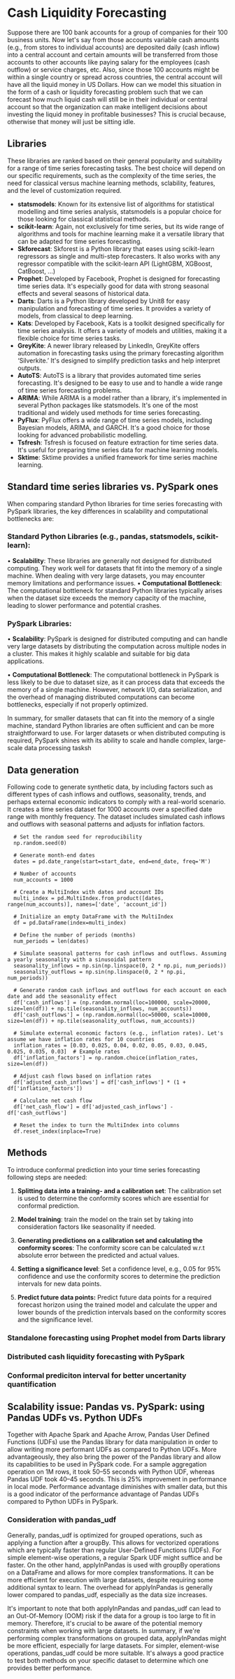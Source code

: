# Cash Liquidity Forecasting
Suppose there are 100 bank accounts for a group of companies for their 100 business units. Now let's say from those accounts variable cash amounts (e.g., from stores to individual accounts) are deposited daily (cash inflow) into a central account and certain amounts will be transferred from those accounts to other accounts like paying salary for the employees (cash outflow) or service charges, etc. Also, since those 100 accounts might be within a single country or spread across countries, the central account will have all the liquid money in US Dollars. How can we model this situation in the form of a cash or liquidity forecasting problem such that we can forecast how much liquid cash will still be in their individual or central account so that the organization can make intelligent decisions about investing the liquid money in profitable businesses? This is crucial because, otherwise that money will just be sitting idle. 

## Libraries 
These libraries are ranked based on their general popularity and suitability for a range of time series forecasting tasks. The best choice will depend on our specific requirements, such as the complexity of the time series, the need for classical versus machine learning methods, sclability, features, and the level of customization required.

  - **statsmodels**: Known for its extensive list of algorithms for statistical modelling and time series analysis, statsmodels is a popular choice for those looking for classical statistical methods.
  - **scikit-learn**: Again, not exclusively for time series, but its wide range of algorithms and tools for machine learning make it a versatile library that can be adapted for time series forecasting.
  - **Skforecast**: Skforest is a Python library that eases using scikit-learn regressors as single and multi-step forecasters. It also works with any regressor compatible with the scikit-learn API (LightGBM, XGBoost, CatBoost, ...)
  - **Prophet**: Developed by Facebook, Prophet is designed for forecasting time series data. It's especially good for data with strong seasonal effects and several seasons of historical data.
  - **Darts**: Darts is a Python library developed by Unit8 for easy manipulation and forecasting of time series. It provides a variety of models, from classical to deep learning.
  - **Kats**: Developed by Facebook, Kats is a toolkit designed specifically for time series analysis. It offers a variety of models and utilities, making it a flexible choice for time series tasks.
  - **GreyKite**: A newer library released by LinkedIn, GreyKite offers automation in forecasting tasks using the primary forecasting algorithm ‘Silverkite.’ It's designed to simplify prediction tasks and help interpret outputs.
  - **AutoTS**: AutoTS is a library that provides automated time series forecasting. It's designed to be easy to use and to handle a wide range of time series forecasting problems.
  - **ARIMA**: While ARIMA is a model rather than a library, it's implemented in several Python packages like statsmodels. It's one of the most traditional and widely used methods for time series forecasting.
  - **PyFlux**: PyFlux offers a wide range of time series models, including Bayesian models, ARIMA, and GARCH. It's a good choice for those looking for advanced probabilistic modelling.
  - **Tsfresh**: Tsfresh is focused on feature extraction for time series data. It's useful for preparing time series data for machine learning models.
  - **Sktime**: Sktime provides a unified framework for time series machine learning.

## Standard time series libraries vs. PySpark ones
When comparing standard Python libraries for time series forecasting with PySpark libraries, the key differences in scalability and computational bottlenecks are:

### Standard Python Libraries (e.g., pandas, statsmodels, scikit-learn):
  •  **Scalability**: These libraries are generally not designed for distributed computing. They work well for datasets that fit into the memory of a single machine. When dealing with very large datasets, you may encounter memory limitations and performance issues.
  •  **Computational Bottleneck**: The computational bottleneck for standard Python libraries typically arises when the dataset size exceeds the memory capacity of the machine, leading to slower performance and potential crashes.

### PySpark Libraries:
  • **Scalability**: PySpark is designed for distributed computing and can handle very large datasets by distributing the computation across multiple nodes in a cluster. This makes it highly scalable and suitable for big data applications.
  
  • **Computational Bottleneck**: The computational bottleneck in PySpark is less likely to be due to dataset size, as it can process data that exceeds the memory of a single machine. However, network I/O, data serialization, and the overhead of managing distributed computations can become bottlenecks, especially if not properly optimized.

In summary, for smaller datasets that can fit into the memory of a single machine, standard Python libraries are often sufficient and can be more straightforward to use. For larger datasets or when distributed computing is required, PySpark shines with its ability to scale and handle complex, large-scale data processing tasksh

## Data generation
Following code to generate synthetic data, by including factors such as different types of cash inflows and outflows, seasonality, trends, and perhaps external economic indicators to comply with a real-world scenario. It creates a time series dataset for 1000 accounts over a specified date range with monthly frequency. The dataset includes simulated cash inflows and outflows with seasonal patterns and adjusts for inflation factors.

```
  # Set the random seed for reproducibility
  np.random.seed(0)
  
  # Generate month-end dates
  dates = pd.date_range(start=start_date, end=end_date, freq='M')
  
  # Number of accounts
  num_accounts = 1000
  
  # Create a MultiIndex with dates and account IDs
  multi_index = pd.MultiIndex.from_product([dates, range(num_accounts)], names=['date', 'account_id'])
  
  # Initialize an empty DataFrame with the MultiIndex
  df = pd.DataFrame(index=multi_index)
  
  # Define the number of periods (months)
  num_periods = len(dates)
  
  # Simulate seasonal patterns for cash inflows and outflows. Assuming a yearly seasonality with a sinusoidal pattern
  seasonality_inflows = np.sin(np.linspace(0, 2 * np.pi, num_periods))
  seasonality_outflows = np.sin(np.linspace(0, 2 * np.pi, num_periods))
  
  # Generate random cash inflows and outflows for each account on each date and add the seasonality effect
  df['cash_inflows'] = (np.random.normal(loc=100000, scale=20000, size=len(df)) + np.tile(seasonality_inflows, num_accounts))
  df['cash_outflows'] = (np.random.normal(loc=50000, scale=10000, size=len(df)) + np.tile(seasonality_outflows, num_accounts))
  
  # Simulate external economic factors (e.g., inflation rates). Let's assume we have inflation rates for 10 countries
  inflation_rates = [0.03, 0.025, 0.04, 0.02, 0.05, 0.03, 0.045, 0.025, 0.035, 0.03]  # Example rates
  df['inflation_factors'] = np.random.choice(inflation_rates, size=len(df))
  
  # Adjust cash flows based on inflation rates
  df['adjusted_cash_inflows'] = df['cash_inflows'] * (1 + df['inflation_factors'])
  
  # Calculate net cash flow
  df['net_cash_flow'] = df['adjusted_cash_inflows'] - df['cash_outflows']
  
  # Reset the index to turn the MultiIndex into columns
  df.reset_index(inplace=True)
```

## Methods 
To introduce conformal prediction into your time series forecasting following steps are needed:

  1. **Splitting data into a training- and a calibration set**: The calibration set is used to determine the conformity scores which are essential for conformal prediction.
  
  2. **Model training**: train the model on the train set by taking into consideration factors like seasonality if needed. 
  
  3. **Generating predictions on a calibration set and calculating the conformity scores**: The conformity score can be calculated w.r.t absolute error between the predicted and actual values.
  
  4. **Setting a significance level**: Set a confidence level, e.g., 0.05 for 95% confidence and use the conformity scores to determine the prediction intervals for new data points.
  
  5. **Predict future data points:** Predict future data points for a required forecast horizon using the trained model and calculate the upper and lower bounds of the prediction intervals based on the conformity scores and the significance level. 

### Standalone forecasting using Prophet model from Darts library 
### Distributed cash liquidity forecasting with PySpark
### Conformal prediciton interval for better uncertanity quantification

## Scalability issue: Pandas vs. PySpark: using Pandas UDFs vs. Python UDFs
Together with Apache Spark and Apache Arrow, Pandas User Defined Functions (UDFs) use the Pandas library for data manipulation in order to allow writing more performant UDFs as compared to Python UDFs. More advantageously, they also bring the power of the Pandas library and allow its capabilities to be used in PySpark code. For a sample aggregation operation on 1M rows, it took 50–55 seconds with Python UDF, whereas Pandas UDF took 40–45 seconds. This is 25% improvement in performance in local mode. Performance advantage diminishes with smaller data, but this is a good indicator of the performance advantage of Pandas UDFs compared to Python UDFs in PySpark. 

### Consideration with pandas_udf 
Generally, pandas_udf is optimized for grouped operations, such as applying a function after a groupBy. This allows for vectorized operations which are typically faster than regular User-Defined Functions (UDFs). For simple element-wise operations, a regular Spark UDF might suffice and be faster. On the other hand, applyInPandas is used with groupBy operations on a DataFrame and allows for more complex transformations. It can be more efficient for execution with large datasets, despite requiring some additional syntax to learn. The overhead for applyInPandas is generally lower compared to pandas_udf, especially as the data size increases.

It's important to note that both applyInPandas and pandas_udf can lead to an Out-Of-Memory (OOM) risk if the data for a group is too large to fit in memory. Therefore, it's crucial to be aware of the potential memory constraints when working with large datasets. In summary, if we're performing complex transformations on grouped data, applyInPandas might be more efficient, especially for large datasets. For simpler, element-wise operations, pandas_udf could be more suitable. It's always a good practice to test both methods on your specific dataset to determine which one provides better performance.
